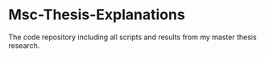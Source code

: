 # Msc-Thesis-Explanations
The code repository including all scripts and results from my master thesis research.
